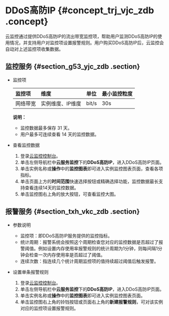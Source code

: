 # DDoS高防IP {#concept_trj_vjc_zdb .concept}

云监控通过提供DDoS高防IP的流出带宽监控项，帮助用户监测DDoS高防IP的使用情况，并支持用户对监控项设置报警规则。用户购买DDoS高防IP后，云监控会自动对上述监控项收集数据。

## 监控服务 {#section_g53_yjc_zdb .section}

-   监控项

    |监控项|维度|单位|最小监控粒度|
    |:--|:-|:-|:-----|
    |网络带宽|实例维度、IP维度|bit/s|30s|

    **说明：** 

    -   监控数据最多保存 31 天。
    -   用户最多可连续查看 14 天的监控数据。

-   查看监控数据
    1.  登录[云监控控制台](https://cloudmonitor.console.aliyun.com)。
    2.  单击左侧导航栏中**云服务监控**下的**DDoS高防IP**，进入DDoS高防IP页面。
    3.  单击实例名称或**操作**中的**监控图表**即可进入实例监控图表页面，查看各项指标。
    4.  单击页面上方的**时间范围**快速选择按钮或精确选择功能，监控数据最长支持查看连续14天的监控数据。
    5.  单击监控图右上角的放大按钮，可查看监控大图。

## 报警服务 {#section_txh_vkc_zdb .section}

-   参数说明
    -   监控项：即DDoS高防IP服务提供的监控指标。
    -   统计周期：报警系统会按照这个周期检查您对应的监控数据是否超过了报警阈值。例如设置内存使用率报警规则的统计周期为1分钟，则每间隔1分钟会检查一次内存使用率是否超过了阈值。
    -   连续次数：指连续几个统计周期监控项的值持续超过阈值后触发报警。

-   设置单条报警规则
    1.  登录[云监控控制台](https://cloudmonitor.console.aliyun.com)。
    2.  单击左侧导航栏中**云服务监控**下的**DDoS高防IP**，进入DDoS高防IP页面。
    3.  单击实例名称或**操作**中的**监控图表**即可进入实例监控图表页面。
    4.  单击监控图右上角的铃铛按钮或页面右上角的**新建报警规则**，可对该实例对应的监控项设置报警规则。

